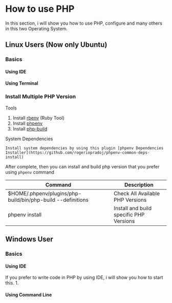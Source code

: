 # How to use PHP
In this section, i will show you how to use PHP, configure and many others in this two Operating System.

## Linux Users (Now only Ubuntu)
### Basics
#### Using IDE
#### Using Terminal
### Install Multiple PHP Version
Tools
1. Install [rbenv](https://github.com/rbenv/rbenv) (Ruby Tool)
2. Install [phpenv](https://github.com/CHH/phpenv)
3. Install [php-build](https://github.com/php-build/php-build)

System Dependencies
```
Install system dependencies by using this plugin [phpenv Dependencies Installer](https://github.com/rogeriopradoj/phpenv-common-deps-install)
```

After complete, then you can install and build php version that you prefer using `phpenv` command

Command | Description
------- | -----------
$HOME/.phpenv/plugins/php-build/bin/php-build --definitions | Check All Available PHP Versions
phpenv install <version> | Install and build specific PHP Versions 

## Windows User
### Basics
#### Using IDE
If you prefer to write code in PHP by using IDE, i will show you how to start this.
1. 

#### Using Command Line
